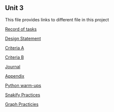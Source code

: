 Unit 3
---

This file provides links to different file in this project

[Record of tasks](https://github.com/LingyeWU/unit3/blob/master/recordOfTasks.md)

[Design Statement](https://github.com/LingyeWU/unit3/blob/master/designStatement.md)

[Criteria A](https://github.com/LingyeWU/unit3/blob/master/Criteria%20A.md)

[Criteria B](https://github.com/LingyeWU/unit3/blob/master/CriteriaB.md)

[Journal](https://github.com/LingyeWU/unit3/blob/master/journal.md)

[Appendix](https://github.com/LingyeWU/unit3/blob/master/Appendix.md)

[Python warm-ups](https://github.com/LingyeWU/unit3/tree/master/python)

[Snakify Practices](https://github.com/LingyeWU/unit3/tree/master/snakify_practice)

[Graph Practicies](https://github.com/LingyeWU/unit3/tree/master/graph)
